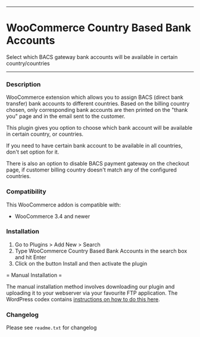 
-----------------------

# WooCommerce Country Based Bank Accounts

Select which BACS gateway bank accounts will be available in certain country/countries

-----------------------

### Description

WooCommerce extension which allows you to assign BACS (direct bank transfer) bank accounts to 
different countries. Based on the billing country chosen, only corresponding bank accounts are 
then printed on the "thank you" page and in the email sent to the customer. 

This plugin gives you option to choose which bank account will be available in certain country, or countries.

If you need to have certain bank account to be available in all countries, don't set option for it.

There is also an option to disable BACS payment gateway on the checkout page, if customer billing country doesn't match any of the configured countries.

### Compatibility

This WooCommerce addon is compatible with:
* WooCommerce 3.4 and newer

### Installation

1. Go to Plugins > Add New > Search
2. Type WooCommerce Country Based Bank Accounts in the search box and hit Enter
3. Click on the button Install and then activate the plugin

= Manual Installation =

The manual installation method involves downloading our plugin and uploading it to your webserver via your favourite FTP application. The WordPress codex contains [instructions on how to do this here](http://codex.wordpress.org/Managing_Plugins#Manual_Plugin_Installation).

### Changelog
Please see `readme.txt` for changelog
